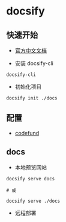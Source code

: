 # docsify

## 快速开始

* [官方中文文档](https://docsify.js.org/#/zh-cn/quickstart)

* 安装 docsify-cli

```shell
docsify-cli
```

* 初始化项目

```shell
docsify init ./docs
```

## 配置

* [codefund](https://codefund.io/)

## docs

* 本地预览网站

```shell
docsify serve docs

# 或

docsify serve ./docs
```

* 远程部署

```shell
```
